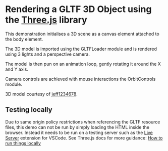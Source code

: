 # Rendering a GLTF 3D Object using the [Three.js](https://threejs.org/) library
 
This demonstration initialises a 3D scene as a canvas element attached to the body element.

The 3D model is imported using the GLTFLoader module and is rendered using 3 lights and a perspective camera. 

The model is then pun on an animation loop, gently rotating it around the X and Y axis.

Camera controls are achieved with mouse interactions the OrbitControls module.
 
3D model courtesy of [jeff1234678](https://sketchfab.com/3d-models/coronavirus-6d90f835a3bb45b0b46e44ceafd07524).

## Testing locally
Due to same origin policy restrictions when referencing the GLTF resource files, this demo can not be run by simply loading the HTML inside the browser. Instead it needs to be run on a testing server such as the [Live Server](https://github.com/ritwickdey/vscode-live-server) extension for VSCode. See Three.js docs for more guidance: [How to run things locally](https://threejs.org/docs/#manual/en/introduction/How-to-run-things-locally)